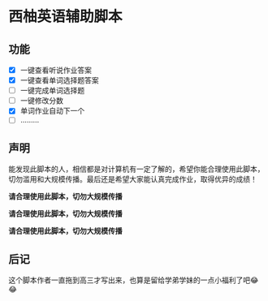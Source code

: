 # 西柚英语辅助脚本
## 功能
- [x] 一键查看听说作业答案
- [x] 一键查看单词选择题答案
- [ ] 一键完成单词选择题
- [ ] 一键修改分数
- [x] 单词作业自动下一个
- [ ] ………

## 声明
能发现此脚本的人，相信都是对计算机有一定了解的，希望你能合理使用此脚本，切勿滥用和大规模传播。最后还是希望大家能认真完成作业，取得优异的成绩！

**请合理使用此脚本，切勿大规模传播**

**请合理使用此脚本，切勿大规模传播**

**请合理使用此脚本，切勿大规模传播**

## 后记
这个脚本作者一直拖到高三才写出来，也算是留给学弟学妹的一点小福利了吧😂😂
